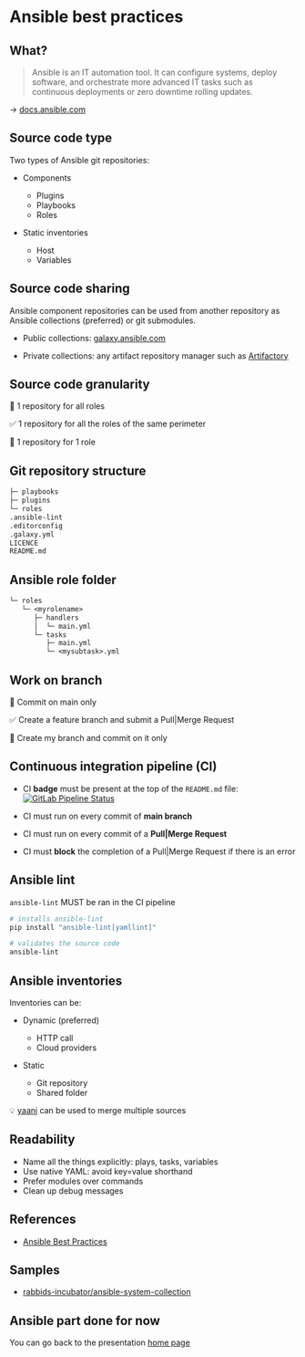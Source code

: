 <!--
theme: gaia
class:
 - invert
headingDivider: 2 
paginate: true
-->

<!--
_class:
 - lead
 - invert
-->

# Ansible best practices

## What?

> Ansible is an IT automation tool. It can configure systems, deploy software, and orchestrate more advanced IT tasks such as continuous deployments or zero downtime rolling updates.

→ [docs.ansible.com](https://docs.ansible.com/ansible/latest/index.html)

## Source code type

Two types of Ansible git repositories:

* Components
  * Plugins
  * Playbooks
  * Roles

* Static inventories
  * Host
  * Variables

## Source code sharing

Ansible component repositories can be used from another repository as Ansible collections (preferred) or git submodules.

* Public collections: [galaxy.ansible.com](https://galaxy.ansible.com/)

* Private collections: any artifact repository manager such as [Artifactory](https://jfrog.com/artifactory/)

## Source code granularity

:red_circle: 1 repository for all roles

:white_check_mark: 1 repository for all the roles of the same perimeter

:red_circle: 1 repository for 1 role

## Git repository structure

```txt
├─ playbooks
├─ plugins
└─ roles
.ansible-lint
.editorconfig
.galaxy.yml
LICENCE
README.md
```

## Ansible role folder

```txt
└─ roles
   └─ <myrolename>
      ├─ handlers
      │  └─ main.yml
      └─ tasks
         ├─ main.yml
         └─ <mysubtask>.yml
```

## Work on branch

:red_circle: Commit on main only

:white_check_mark: Create a feature branch and submit a Pull|Merge Request

:red_circle: Create my branch and commit on it only

## Continuous integration pipeline (CI)

* CI **badge** must be present at the top of the `README.md` file: [![GitLab Pipeline Status](https://gitlab.com/rabbids-incubator/infra-automation-best-practices/badges/main/pipeline.svg)](https://gitlab.com/rabbids-incubator/infra-automation-best-practices/-/pipelines)

* CI must run on every commit of **main branch**

* CI must run on every commit of a **Pull|Merge Request**

* CI must **block** the completion of a Pull|Merge Request if there is an error

## Ansible lint

`ansible-lint` MUST be ran in the CI pipeline

```bash
# installs ansible-lint
pip install "ansible-lint[yamllint]"

# validates the source code
ansible-lint
```

## Ansible inventories

Inventories can be:

* Dynamic (preferred)
  * HTTP call
  * Cloud providers

* Static
  * Git repository
  * Shared folder

:bulb: [yaani](https://github.com/a-delannoy/yaani) can be used to merge multiple sources

## Readability

* Name all the things explicitly: plays, tasks, variables
* Use native YAML: avoid key=value shorthand
* Prefer modules over commands
* Clean up debug messages

## References

* [Ansible Best Practices](https://ansible.github.io/workshops/decks/ansible_best_practices.pdf)

## Samples

* [rabbids-incubator/ansible-system-collection](https://github.com/rabbids-incubator/ansible-system-collection)

## Ansible part done for now

You can go back to the presentation [home page](./index.html)
